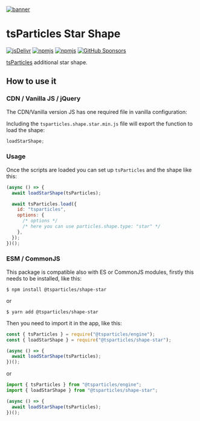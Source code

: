 [![banner](https://particles.js.org/images/banner2.png)](https://particles.js.org)

# tsParticles Star Shape

[![jsDelivr](https://data.jsdelivr.com/v1/package/npm/@tsparticles/shape-star/badge)](https://www.jsdelivr.com/package/npm/@tsparticles/shape-star)
[![npmjs](https://badge.fury.io/js/@tsparticles/shape-star.svg)](https://www.npmjs.com/package/@tsparticles/shape-star)
[![npmjs](https://img.shields.io/npm/dt/@tsparticles/shape-star)](https://www.npmjs.com/package/@tsparticles/shape-star) [![GitHub Sponsors](https://img.shields.io/github/sponsors/matteobruni)](https://github.com/sponsors/matteobruni)

[tsParticles](https://github.com/tsparticles/tsparticles) additional star shape.

## How to use it

### CDN / Vanilla JS / jQuery

The CDN/Vanilla version JS has one required file in vanilla configuration:

Including the `tsparticles.shape.star.min.js` file will export the function to load the shape:

```javascript
loadStarShape;
```

### Usage

Once the scripts are loaded you can set up `tsParticles` and the shape like this:

```javascript
(async () => {
  await loadStarShape(tsParticles);

  await tsParticles.load({
    id: "tsparticles",
    options: {
      /* options */
      /* here you can use particles.shape.type: "star" */
    },
  });
})();
```

### ESM / CommonJS

This package is compatible also with ES or CommonJS modules, firstly this needs to be installed, like this:

```shell
$ npm install @tsparticles/shape-star
```

or

```shell
$ yarn add @tsparticles/shape-star
```

Then you need to import it in the app, like this:

```javascript
const { tsParticles } = require("@tsparticles/engine");
const { loadStarShape } = require("@tsparticles/shape-star");

(async () => {
  await loadStarShape(tsParticles);
})();
```

or

```javascript
import { tsParticles } from "@tsparticles/engine";
import { loadStarShape } from "@tsparticles/shape-star";

(async () => {
  await loadStarShape(tsParticles);
})();
```
